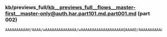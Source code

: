 ### kb/previews_full/kb__previews_full__flows__master-first__master-only@auth.har.part101.md.part001.md (part 002)

```md
AAAAAAAAAAH/AAAA/wAAAAAAAAAAAAAA/wAAAAAAAAAAAAAAAAAAAQAAAAD/AAAAAAAAAAAAAAABAAAA/wAAAAAAAAAA
```

```
